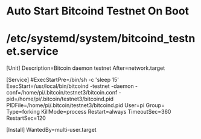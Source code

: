 # Auto Start Bitcoind Testnet On Boot
# /etc/systemd/system/bitcoind_testnet.service

[Unit]
Description=Bitcoin daemon testnet
After=network.target

[Service]
#ExecStartPre=/bin/sh -c 'sleep 15'
ExecStart=/usr/local/bin/bitcoind -testnet -daemon -conf=/home/pi/.bitcoin/testnet3/bitcoin.conf -pid=/home/pi/.bitcoin/testnet3/bitcoind.pid
PIDFile=/home/pi/.bitcoin/testnet3/bitcoind.pid
User=pi
Group=
Type=forking
KillMode=process
Restart=always
TimeoutSec=360
RestartSec=120

[Install]
WantedBy=multi-user.target
